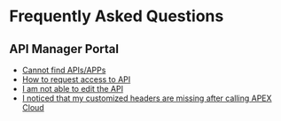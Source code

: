 # Frequently Asked Questions

## API Manager Portal

- [Cannot find APIs/APPs](docs/faq/portal/cannot-find-api-app.md)
- [How to request access to API](docs/faq/portal/request-access-to-api.md)
- [I am not able to edit the API](docs/faq/portal/cannot-edit-api.md)
- [I noticed that my customized headers are missing after calling APEX Cloud](docs/faq/portal/my-customized-headers-are-missing)
